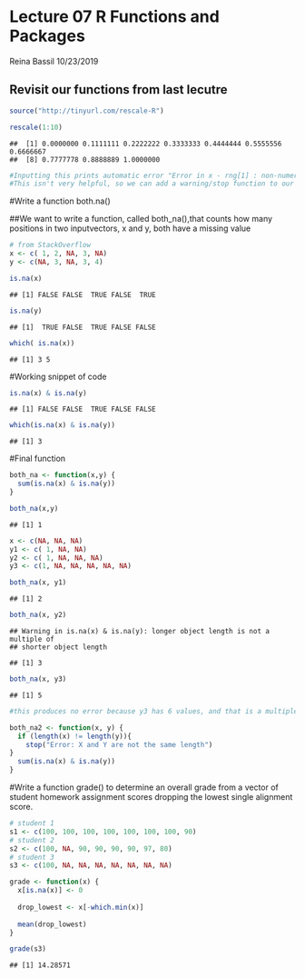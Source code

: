 Lecture 07 R Functions and Packages
================
Reina Bassil
10/23/2019

## Revisit our functions from last lecutre

``` r
source("http://tinyurl.com/rescale-R")
```

``` r
rescale(1:10)
```

    ##  [1] 0.0000000 0.1111111 0.2222222 0.3333333 0.4444444 0.5555556 0.6666667
    ##  [8] 0.7777778 0.8888889 1.0000000

``` r
#Inputting this prints automatic error "Error in x - rng[1] : non-numeric argument to binary operator"
#This isn't very helpful, so we can add a warning/stop function to our function to let users know when things could go/are going wrong.
```

\#Write a function both.na()

\#\#We want to write a function, called both\_na(),that counts how many
positions in two inputvectors, x and y, both have a missing value

``` r
# from StackOverflow
x <- c( 1, 2, NA, 3, NA)
y <- c(NA, 3, NA, 3, 4)

is.na(x)
```

    ## [1] FALSE FALSE  TRUE FALSE  TRUE

``` r
is.na(y)
```

    ## [1]  TRUE FALSE  TRUE FALSE FALSE

``` r
which( is.na(x))
```

    ## [1] 3 5

\#Working snippet of code

``` r
is.na(x) & is.na(y)
```

    ## [1] FALSE FALSE  TRUE FALSE FALSE

``` r
which(is.na(x) & is.na(y))
```

    ## [1] 3

\#Final function

``` r
both_na <- function(x,y) {
  sum(is.na(x) & is.na(y))
}
```

``` r
both_na(x,y)
```

    ## [1] 1

``` r
x <- c(NA, NA, NA)
y1 <- c( 1, NA, NA)
y2 <- c( 1, NA, NA, NA)
y3 <- c(1, NA, NA, NA, NA, NA)

both_na(x, y1)
```

    ## [1] 2

``` r
both_na(x, y2)
```

    ## Warning in is.na(x) & is.na(y): longer object length is not a multiple of
    ## shorter object length

    ## [1] 3

``` r
both_na(x, y3)
```

    ## [1] 5

``` r
#this produces no error because y3 has 6 values, and that is a multiple of x which has 3 values
```

``` r
both_na2 <- function(x, y) {
  if (length(x) != length(y)){
    stop("Error: X and Y are not the same length")
}  
  sum(is.na(x) & is.na(y))
}
```

\#Write a function grade() to determine an overall grade from a vector
of student homework assignment scores dropping the lowest single
alignment score.

``` r
# student 1
s1 <- c(100, 100, 100, 100, 100, 100, 100, 90)
# student 2
s2 <- c(100, NA, 90, 90, 90, 90, 97, 80)
# student 3 
s3 <- c(100, NA, NA, NA, NA, NA, NA, NA)
```

``` r
grade <- function(x) {
  x[is.na(x)] <- 0
    
  drop_lowest <- x[-which.min(x)]
  
  mean(drop_lowest)
}

grade(s3)
```

    ## [1] 14.28571
